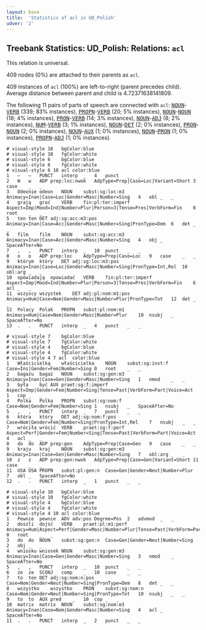 ```yaml
---
layout: base
title:  'Statistics of acl in UD_Polish'
udver: '2'
---
```


## Treebank Statistics: UD_Polish: Relations: `acl`

This relation is universal.

409 nodes (0%) are attached to their parents as `acl`.

409 instances of `acl` (100%) are left-to-right (parent precedes child).
Average distance between parent and child is 4.72371638141809.

The following 11 pairs of parts of speech are connected with `acl`: <tt><a href="pl-pos-NOUN.html">NOUN</a></tt>-<tt><a href="pl-pos-VERB.html">VERB</a></tt> (339; 83% instances), <tt><a href="pl-pos-PROPN.html">PROPN</a></tt>-<tt><a href="pl-pos-VERB.html">VERB</a></tt> (20; 5% instances), <tt><a href="pl-pos-NOUN.html">NOUN</a></tt>-<tt><a href="pl-pos-NOUN.html">NOUN</a></tt> (18; 4% instances), <tt><a href="pl-pos-PRON.html">PRON</a></tt>-<tt><a href="pl-pos-VERB.html">VERB</a></tt> (14; 3% instances), <tt><a href="pl-pos-NOUN.html">NOUN</a></tt>-<tt><a href="pl-pos-ADJ.html">ADJ</a></tt> (8; 2% instances), <tt><a href="pl-pos-NUM.html">NUM</a></tt>-<tt><a href="pl-pos-VERB.html">VERB</a></tt> (3; 1% instances), <tt><a href="pl-pos-NOUN.html">NOUN</a></tt>-<tt><a href="pl-pos-DET.html">DET</a></tt> (2; 0% instances), <tt><a href="pl-pos-PRON.html">PRON</a></tt>-<tt><a href="pl-pos-NOUN.html">NOUN</a></tt> (2; 0% instances), <tt><a href="pl-pos-NOUN.html">NOUN</a></tt>-<tt><a href="pl-pos-AUX.html">AUX</a></tt> (1; 0% instances), <tt><a href="pl-pos-NOUN.html">NOUN</a></tt>-<tt><a href="pl-pos-PRON.html">PRON</a></tt> (1; 0% instances), <tt><a href="pl-pos-PROPN.html">PROPN</a></tt>-<tt><a href="pl-pos-ADJ.html">ADJ</a></tt> (1; 0% instances).


~~~ conllu
# visual-style 10	bgColor:blue
# visual-style 10	fgColor:white
# visual-style 6	bgColor:blue
# visual-style 6	fgColor:white
# visual-style 6 10 acl	color:blue
1	–	–	PUNCT	interp	_	4	punct	_	_
2	W	w	ADP	prep:loc:nwok	AdpType=Prep|Case=Loc|Variant=Short	3	case	_	_
3	Odeonie	odeon	NOUN	subst:sg:loc:m3	Animacy=Inan|Case=Loc|Gender=Masc|Number=Sing	4	obl	_	_
4	grają	grać	VERB	fin:pl:ter:imperf	Aspect=Imp|Mood=Ind|Number=Plur|Person=3|Tense=Pres|VerbForm=Fin	0	root	_	_
5	ten	ten	DET	adj:sg:acc:m3:pos	Animacy=Inan|Case=Acc|Gender=Masc|Number=Sing|PronType=Dem	6	det	_	_
6	film	film	NOUN	subst:sg:acc:m3	Animacy=Inan|Case=Acc|Gender=Masc|Number=Sing	4	obj	_	SpaceAfter=No
7	,	,	PUNCT	interp	_	10	punct	_	_
8	o	o	ADP	prep:loc	AdpType=Prep|Case=Loc	9	case	_	_
9	którym	który	DET	adj:sg:loc:m3:pos	Animacy=Inan|Case=Loc|Gender=Masc|Number=Sing|PronType=Int,Rel	10	obl:arg	_	_
10	opowiadają	opowiadać	VERB	fin:pl:ter:imperf	Aspect=Imp|Mood=Ind|Number=Plur|Person=3|Tense=Pres|VerbForm=Fin	6	acl	_	_
11	wszyscy	wszystek	DET	adj:pl:nom:m1:pos	Animacy=Hum|Case=Nom|Gender=Masc|Number=Plur|PronType=Tot	12	det	_	_
12	Polacy	Polak	PROPN	subst:pl:nom:m1	Animacy=Hum|Case=Nom|Gender=Masc|Number=Plur	10	nsubj	_	SpaceAfter=No
13	.	.	PUNCT	interp	_	4	punct	_	_

~~~


~~~ conllu
# visual-style 7	bgColor:blue
# visual-style 7	fgColor:white
# visual-style 4	bgColor:blue
# visual-style 4	fgColor:white
# visual-style 4 7 acl	color:blue
1	Właścicielką	właścicielka	NOUN	subst:sg:inst:f	Case=Ins|Gender=Fem|Number=Sing	0	root	_	_
2	bagażu	bagaż	NOUN	subst:sg:gen:m3	Animacy=Inan|Case=Gen|Gender=Masc|Number=Sing	1	nmod	_	_
3	była	być	AUX	praet:sg:f:imperf	Aspect=Imp|Gender=Fem|Number=Sing|Tense=Past|VerbForm=Part|Voice=Act	1	cop	_	_
4	Polka	Polka	PROPN	subst:sg:nom:f	Case=Nom|Gender=Fem|Number=Sing	1	nsubj	_	SpaceAfter=No
5	,	,	PUNCT	interp	_	7	punct	_	_
6	która	który	DET	adj:sg:nom:f:pos	Case=Nom|Gender=Fem|Number=Sing|PronType=Int,Rel	7	nsubj	_	_
7	wróciła	wrócić	VERB	praet:sg:f:perf	Aspect=Perf|Gender=Fem|Number=Sing|Tense=Past|VerbForm=Part|Voice=Act	4	acl	_	_
8	do	do	ADP	prep:gen	AdpType=Prep|Case=Gen	9	case	_	_
9	kraju	kraj	NOUN	subst:sg:gen:m3	Animacy=Inan|Case=Gen|Gender=Masc|Number=Sing	7	obl:arg	_	_
10	z	z	ADP	prep:gen:nwok	AdpType=Prep|Case=Gen|Variant=Short	11	case	_	_
11	USA	USA	PROPN	subst:pl:gen:n	Case=Gen|Gender=Neut|Number=Plur	7	obl	_	SpaceAfter=No
12	.	.	PUNCT	interp	_	1	punct	_	_

~~~


~~~ conllu
# visual-style 10	bgColor:blue
# visual-style 10	fgColor:white
# visual-style 4	bgColor:blue
# visual-style 4	fgColor:white
# visual-style 4 10 acl	color:blue
1	Pewnie	pewnie	ADV	adv:pos	Degree=Pos	2	advmod	_	_
2	doszli	dojść	VERB	praet:pl:m1:perf	Animacy=Hum|Aspect=Perf|Gender=Masc|Number=Plur|Tense=Past|VerbForm=Part|Voice=Act	0	root	_	_
3	do	do	NOUN	subst:sg:gen:n	Case=Gen|Gender=Neut|Number=Sing	2	obj	_	_
4	wniosku	wniosek	NOUN	subst:sg:gen:m3	Animacy=Inan|Case=Gen|Gender=Masc|Number=Sing	3	nmod	_	SpaceAfter=No
5	,	,	PUNCT	interp	_	10	punct	_	_
6	że	że	SCONJ	comp	_	10	case	_	_
7	to	ten	DET	adj:sg:nom:n:pos	Case=Nom|Gender=Neut|Number=Sing|PronType=Dem	8	det	_	_
8	wszystko	wszystko	PRON	subst:sg:nom:n	Case=Nom|Gender=Neut|Number=Sing|PronType=Tot	10	nsubj	_	_
9	to	to	AUX	pred	_	10	cop	_	_
10	matrix	matrix	NOUN	subst:sg:nom:m3	Animacy=Inan|Case=Nom|Gender=Masc|Number=Sing	4	acl	_	SpaceAfter=No
11	.	.	PUNCT	interp	_	2	punct	_	_

~~~



